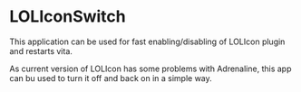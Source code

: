 # LOLIconSwitch
This application can be used for fast enabling/disabling of LOLIcon plugin and restarts vita.

As current version of LOLIcon has some problems with Adrenaline, this app can bu used to turn it off and back on in a simple way.
